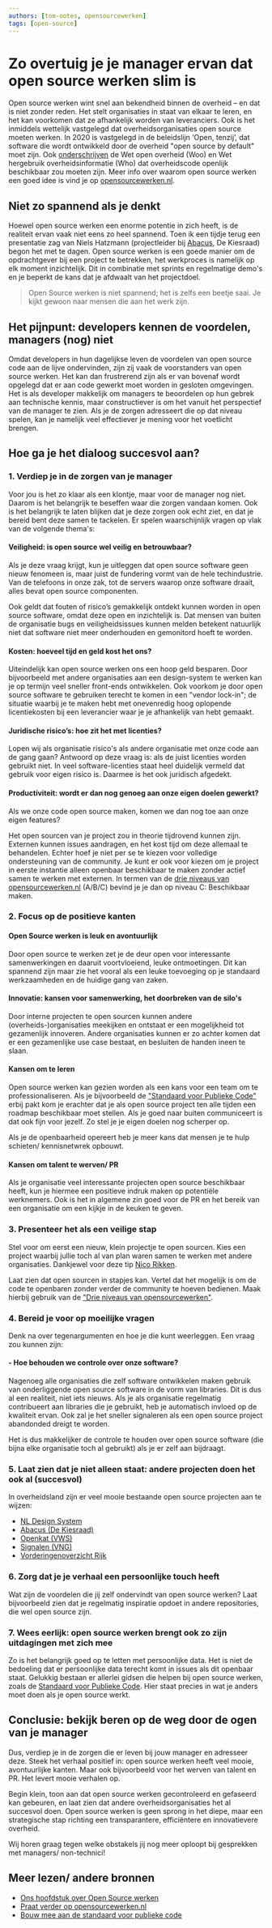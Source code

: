 ```yaml
---
authors: [tom-ootes, opensourcewerken]
tags: [open-source]
---
```

# Zo overtuig je je manager ervan dat open source werken slim is

Open source werken wint snel aan bekendheid binnen de overheid – en dat is niet zonder reden. Het stelt organisaties in staat van elkaar te leren, en het kan voorkomen dat ze afhankelijk worden van leveranciers. Ook is het inmiddels wettelijk vastgelegd dat overheidsorganisaties open source moeten werken. In 2020 is vastgelegd in de beleidslijn ‘Open, tenzij’, dat software die wordt ontwikkeld door de overheid "open source by default" moet zijn. Ook [onderschrijven](https://opensourcewerken.nl/page/view/b28e707b-2731-49bf-bcc6-ac693f1f250a/overzicht-wet-en-regelgeving) de Wet open overheid (Woo) en Wet hergebruik overheidsinformatie (Who) dat overheidscode openlijk beschikbaar zou moeten zijn. Meer info over waarom open source werken een goed idee is vind je op [opensourcewerken.nl](https://opensourcewerken.nl).

<!-- truncate -->

## Niet zo spannend als je denkt

Hoewel open source werken een enorme potentie in zich heeft, is de realiteit ervan vaak niet eens zo heel spannend. Toen ik een tijdje terug een presentatie zag van Niels Hatzmann (projectleider bij [Abacus](https://github.com/kiesraad/abacus), De Kiesraad) begon het met te dagen. Open source werken is een goede manier om de opdrachtgever bij een project te betrekken, het werkproces is namelijk op elk moment inzichtelijk. Dit in combinatie met sprints en regelmatige demo's en je beperkt de kans dat je afdwaalt van het projectdoel.

> Open Source werken is niet spannend; het is zelfs een beetje saai. Je kijkt gewoon naar mensen die aan het werk zijn.
>

## Het pijnpunt: developers kennen de voordelen, managers (nog) niet

Omdat developers in hun dagelijkse leven de voordelen van open source code aan de lijve ondervinden, zijn zíj vaak de voorstanders van open source werken. Het kan dan frustrerend zijn als er van bovenaf wordt opgelegd dat er aan code gewerkt moet worden in gesloten omgevingen. Het is als developer makkelijk om managers te beoordelen op hun gebrek aan technische kennis, maar constructiever is om het vanuit het perspectief van de manager te zien. Als je de zorgen adresseert die op dat niveau spelen, kan je namelijk veel effectiever je mening voor het voetlicht brengen.

## Hoe ga je het dialoog succesvol aan?

### 1. Verdiep je in de zorgen van je manager

Voor jou is het zo klaar als een klontje, maar voor de manager nog niet. Daarom is het belangrijk te beseffen waar die zorgen vandaan komen. Ook is het belangrijk te laten blijken dat je deze zorgen ook echt ziet, en dat je bereid bent deze samen te tackelen. Er spelen waarschijnlijk vragen op vlak van de volgende thema's:

#### Veiligheid: is open source wel veilig en betrouwbaar?

Als je deze vraag krijgt, kun je uitleggen dat open source software geen nieuw fenomeen is, maar juist de fundering vormt van de hele techindustrie. Van de telefoons in onze zak, tot de servers waarop onze software draait, alles bevat open source componenten.

Ook geldt dat fouten of risico’s gemakkelijk ontdekt kunnen worden in open source software, omdat deze open en inzichtelijk is. Dat mensen van buiten de organisatie bugs en veiligheidsissues kunnen melden betekent natuurlijk niet dat software niet meer onderhouden en gemonitord hoeft te worden.

#### Kosten: hoeveel tijd en geld kost het ons?

Uiteindelijk kan open source werken ons een hoop geld besparen. Door bijvoorbeeld met andere organisaties aan een design-system te werken kan je op termijn veel sneller front-ends ontwikkelen. Ook voorkom je door open source software te gebruiken terecht te komen in een "vendor lock-in"; de situatie waarbij je te maken hebt met onevenredig hoog oplopende licentiekosten bij een leverancier waar je je afhankelijk van hebt gemaakt.

#### Juridische risico’s: hoe zit het met licenties?

Lopen wij als organisatie risico's als andere organisatie met onze code aan de gang gaan? Antwoord op deze vraag is: als de juist licenties worden gebruikt niet. In veel software-licenties staat heel duidelijk vermeld dat gebruik voor eigen risico is. Daarmee is het ook juridisch afgedekt.

#### Productiviteit: wordt er dan nog genoeg aan onze eigen doelen gewerkt?

Als we onze code open source maken, komen we dan nog toe aan onze eigen features?

Het open sourcen van je project zou in theorie tijdrovend kunnen zijn. Externen kunnen issues aandragen, en het kost tijd om deze allemaal te behandelen. Echter hoef je niet per se te kiezen voor volledige ondersteuning van de community. Je kunt er ook voor kiezen om je project in eerste instantie alleen openbaar beschikbaar te maken zonder actief samen te werken met externen. In termen van de [drie niveaus van opensourcewerken.nl](https://opensourcewerken.nl/page/view/94ccca61-eac1-4441-b727-47db60661a3e/het-opensource-verhaal) (A/B/C) bevind je je dan op niveau C: Beschikbaar maken.

### 2. Focus op de positieve kanten

#### Open Source werken is leuk en avontuurlijk

Door open source te werken zet je de deur open voor interessante samenwerkingen en daaruit voortvloeiend, leuke ontmoetingen. Dit kan spannend zijn maar zie het vooral als een leuke toevoeging op je standaard werkzaamheden en de huidige gang van zaken.

#### Innovatie: kansen voor samenwerking, het doorbreken van de silo's

Door interne projecten te open sourcen kunnen andere (overheids-)organisaties meekijken en ontstaat er een mogelijkheid tot gezamenlijk innoveren. Andere organisaties kunnen er zo achter komen dat er een gezamenlijke use case bestaat, en besluiten de handen ineen te slaan.

#### Kansen om te leren

Open source werken kan gezien worden als een kans voor een team om te professionaliseren. Als je bijvoorbeeld de ["Standaard voor Publieke Code"](https://standaardvoorpubliekecode.nl/) erbij pakt kom je erachter dat je als open source project ten alle tijden een roadmap beschikbaar moet stellen. Als je goed naar buiten communiceert is dat ook fijn voor jezelf. Zo stel je je eigen doelen nog scherper op.

Als je de openbaarheid opereert heb je meer kans dat mensen je te hulp schieten/ kennisnetwrek opbouwt.

#### Kansen om talent te werven/ PR

Als je organisatie veel interessante projecten open source beschikbaar heeft, kun je hiermee een positieve indruk maken op potentiële werknemers. Ook is het in algemene zin goed voor de PR en het bereik van een organisatie om een kijkje in de keuken te geven.

### 3. Presenteer het als een veilige stap

Stel voor om eerst een nieuw, klein projectje te open sourcen. Kies een project waarbij jullie toch al van plan waren samen te werken met andere organisaties. Dankjewel voor deze tip [Nico Rikken](https://mastodon.nl/@nicorikken/113900204462330015).

Laat zien dat open sourcen in stapjes kan. Vertel dat het mogelijk is om de code te openbaren zonder verder de community te hoeven bedienen. Maak hierbij gebruik van de ["Drie niveaus van opensourcewerken"](https://opensourcewerken.nl/page/view/94ccca61-eac1-4441-b727-47db60661a3e/het-opensource-verhaal).

### 4. Bereid je voor op moeilijke vragen

Denk na over tegenargumenten en hoe je die kunt weerleggen. Een vraag zou kunnen zijn:

#### - Hoe behouden we controle over onze software?

Nagenoeg alle organisaties die zelf software ontwikkelen maken gebruik van onderliggende open source software in de vorm van libraries. Dit is dus al een realiteit, niet iets nieuws. Als je als organisatie regelmatig contribueert aan libraries die je gebruikt, heb je automatisch invloed op de kwaliteit ervan. Ook zal je het sneller signaleren als een open source project abandonded dreigt te worden.

Het is dus makkelijker de controle te houden over open source software (die bijna elke organisatie toch al gebruikt) als je er zelf aan bijdraagt.

### 5. Laat zien dat je niet alleen staat: andere projecten doen het ook al (succesvol)

In overheidsland zijn er veel mooie bestaande open source projecten aan te wijzen:

- [NL Design System](https://nldesignsystem.nl/componenten/)
- [Abacus (De Kiesraad)](https://github.com/kiesraad/abacus)
- [Openkat (VWS)](https://openkat.nl)
- [Signalen (VNG)](https://signalen.org/)
- [Vorderingenoverzicht Rijk](https://vorijk.nl/docs/introductie)

### 6. Zorg dat je je verhaal een persoonlijke touch heeft

Wat zijn de voordelen die jij zelf ondervindt van open source werken? Laat bijvoorbeeld zien dat je regelmatig inspiratie opdoet in andere repositories, die wel open source zijn.

### 7. Wees eerlijk: open source werken brengt ook zo zijn uitdagingen met zich mee

Zo is het belangrijk goed op te letten met persoonlijke data. Het is niet de bedoeling dat er persoonlijke data terecht komt in issues als dit openbaar staat. Gelukkig bestaan er allerlei gidsen die helpen bij open source werken, zoals de [Standaard voor Publieke Code](https://standaardvoorpubliekecode.nl/). Hier staat precies in wat je anders moet doen als je open source werkt.

## Conclusie: bekijk beren op de weg door de ogen van je manager

Dus, verdiep je in de zorgen die er leven bij jouw manager en adresseer deze. Steek het verhaal positief in: open source werken heeft veel mooie, avontuurlijke kanten. Maar ook bijvoorbeeld voor het werven van talent en PR. Het levert mooie verhalen op.

Begin klein, toon aan dat open source werken gecontroleerd en gefaseerd kan gebeuren, en laat zien dat andere overheidsorganisaties het al succesvol doen. Open source werken is geen sprong in het diepe, maar een strategische stap richting een transparantere, efficiëntere en innovatievere overheid.

Wij horen graag tegen welke obstakels jij nog meer oploopt bij gesprekken met managers/ non-technici!

## Meer lezen/ andere bronnen

- [Ons hoofdstuk over Open Source werken](/kennisbank/leidraad/open-source/)
- [Praat verder op opensourcewerken.nl](https://opensourcewerken.nl)
- [Bouw mee aan de standaard voor publieke code](https://standaardvoorpubliekecode.nl)
